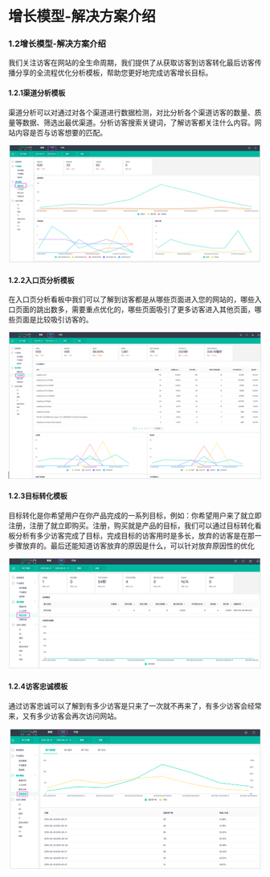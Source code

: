 # 增长模型-解决方案介绍

### 1.2增长模型-解决方案介绍

我们关注访客在网站的全生命周期，我们提供了从获取访客到访客转化最后访客传播分享的全流程优化分析模板，帮助您更好地完成访客增长目标。

####  1.2.1渠道分析模板

 渠道分析可以对通过对各个渠道进行数据检测，对比分析各个渠道访客的数量、质量等数据、筛选出最优渠道。分析访客搜索关键词，了解访客都关注什么内容。网站内容是否与访客想要的匹配。

![&#x6E20;&#x9053;&#x5206;&#x6790;&#x56FE;](../.gitbook/assets/image%20%2818%29.png)

#### 1.2.2入口页分析模板

 在入口页分析看板中我们可以了解到访客都是从哪些页面进入您的网站的，哪些入口页面的跳出数多，需要重点优化的，哪些页面吸引了更多访客进入其他页面，哪些页面是比较吸引访客的。

![&#x5165;&#x53E3;&#x9875;&#x9762;&#x5206;&#x6790;&#x56FE;](../.gitbook/assets/image%20%288%29.png)

#### 1.2.3目标转化模板

 目标转化是你希望用户在你产品完成的一系列目标，例如：你希望用户来了就立即注册，注册了就立即购买。注册，购买就是产品的目标，我们可以通过目标转化看板分析有多少访客完成了目标，完成目标的访客用时是多长，放弃的访客是在那一步骤放弃的。最后还能知道访客放弃的原因是什么，可以针对放弃原因性的优化

![&#x76EE;&#x6807;&#x8F6C;&#x5316;&#x5206;&#x6790;&#x56FE;](../.gitbook/assets/image.png)

#### 1.2.4访客忠诚模板

 通过访客忠诚可以了解到有多少访客是只来了一次就不再来了，有多少访客会经常来，又有多少访客会再次访问网站。

![&#x8BBF;&#x5BA2;&#x5FE0;&#x8BDA;&#x5206;&#x6790;&#x56FE;](../.gitbook/assets/image%20%285%29.png)

### 

